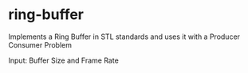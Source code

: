 # ring-buffer
Implements a Ring Buffer in STL standards and uses it with a Producer Consumer Problem

Input: Buffer Size and Frame Rate

